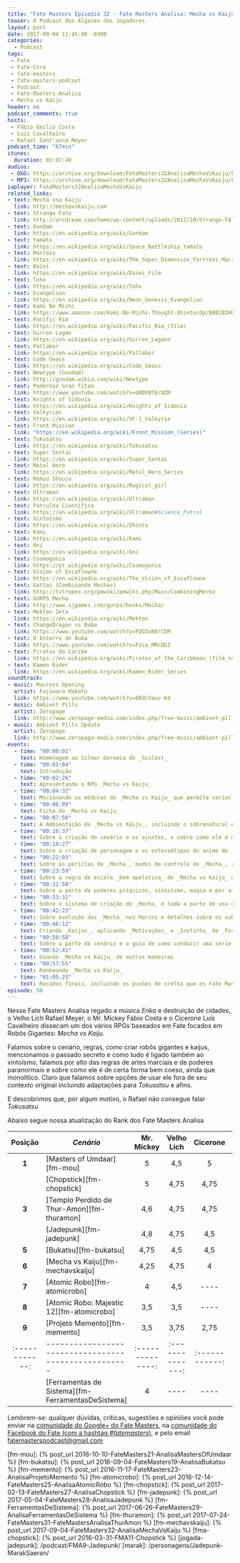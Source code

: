 ```yaml
---
title: "Fate Masters Episódio 32 - Fate Masters Analisa: Mecha vs Kaiju"
teaser: O Podcast dos Algozes dos Jogadores
layout: post
date: 2017-09-04 11:45:00 -0300
categories:
  - Podcast
tags:
 - Fate
 - Fate-Core
 - fate-masters
 - fate-masters-podcast
 - Podcast
 - Fate-Masters-Analisa
 - Mecha vs Kaiju
header: no
podcast_comments: true 
hosts:
 - Fábio Emilio Costa
 - Luís Cavalheiro
 - Rafael Sant'anna Meyer
podcast_time: "67min"
itunes:
  duration: 01:07:49
audios:
 - OGG: https://archive.org/download/FateMasters32AnalisaMechaVsKaiju/FateMasters32-AnalisaMechaVsKaiju.ogg
 - MP3: https://archive.org/download/FateMasters32AnalisaMechaVsKaiju/FateMasters32-AnalisaMechaVsKaiju.mp3
iaplayer: FateMasters32AnalisaMechaVsKaiju
related_links:
- text: Mecha vsa Kaiju
  link: http://mechavskaiju.com
- text: Strange Fate
  link: http://arcdream.com/home/wp-content/uploads/2012/10/Strange-FATE-SRD.pdf
- text: Gundam
  link: https://en.wikipedia.org/wiki/Gundam
- text: Yamato 
  link: https://en.wikipedia.org/wiki/Space_Battleship_Yamato
- text: Macross
  link: https://en.wikipedia.org/wiki/The_Super_Dimension_Fortress_Macross
- text: Daiei
  link: https://en.wikipedia.org/wiki/Daiei_Film
- text: Toho
  link: https://en.wikipedia.org/wiki/Toho
- text: Evangelion
  link: https://en.wikipedia.org/wiki/Neon_Genesis_Evangelion
- text: Kami No Michi
  link: https://www.amazon.com/Kami-No-Michi-Thought-Shinto/dp/B0028IHOTC
- text: Pacific Rim
  link: https://en.wikipedia.org/wiki/Pacific_Rim_(film)
- text: Gurren Lagan
  link: https://en.wikipedia.org/wiki/Gurren_Lagann
- text: Patlabor
  link: https://en.wikipedia.org/wiki/Patlabor
- text: Code Geass
  link: https://en.wikipedia.org/wiki/Code_Geass
- text: Newtype (Gundam)
  link: http://gundam.wikia.com/wiki/Newtype
- text: Poderoso Gran Titan
  link: https://www.youtube.com/watch?v=URD9876rNZM
- text: Knights of Sidonia
  link: https://en.wikipedia.org/wiki/Knights_of_Sidonia
- text: Valkyries
  link: https://en.wikipedia.org/wiki/VF-1_Valkyrie
- text: Front Mission
  link: "https://en.wikipedia.org/wiki/Front_Mission_(series)"
- text: Tokusatsu
  link: https://en.wikipedia.org/wiki/Tokusatsu
- text: Super Sentai
  link: https://en.wikipedia.org/wiki/Super_Sentai
- text: Metal Hero
  link: https://en.wikipedia.org/wiki/Metal_Hero_Series
- text: Mahou Shoujo
  link: https://en.wikipedia.org/wiki/Magical_girl
- text: Ultraman
  link: https://en.wikipedia.org/wiki/Ultraman
- text: Patrulha Científica
  link: https://en.wikipedia.org/wiki/Ultraman#Science_Patrol
- text: Xintoísmo
  link: https://en.wikipedia.org/wiki/Shinto
- text: Kami
  link: https://en.wikipedia.org/wiki/Kami
- text: Oni
  link: https://en.wikipedia.org/wiki/Oni
- text: Cosmogonia
  link: https://pt.wikipedia.org/wiki/Cosmogonia
- text: Vision of Escaflowne
  link: https://en.wikipedia.org/wiki/The_Vision_of_Escaflowne
- text: Gattai (Combinando Mechas)
  link: http://tvtropes.org/pmwiki/pmwiki.php/Main/CombiningMecha
- text: GURPS Mecha
  link: http://www.sjgames.com/gurps/books/Mecha/
- text: Mekton Zeta
  link: https://en.wikipedia.org/wiki/Mekton
- text: ChangeDragon vs Buba
  link: https://www.youtube.com/watch?v=FQCDxN8rCDM
- text: O Enterro de Buba
  link: https://www.youtube.com/watch?v=Fsca_MMcDbI
- text: Piratas do Caribe
  link: https://en.wikipedia.org/wiki/Pirates_of_the_Caribbean_(film_series)
- text: Kamen Rider
  link: https://en.wikipedia.org/wiki/Kamen_Rider_Series
soundtrack:
- music: Macross Opening 
  artist: Fujiwara Makoto
  link: https://www.youtube.com/watch?v=6RdcVauc-64
- music: Ambient Pills
  artist: Zeropage
  link: http://www.zeropage-media.com/index.php/free-music/ambient-pills
- music: Ambient Pills Update
  artist: Zeropage
  link: http://www.zeropage-media.com/index.php/free-music/ambient-pills-update
events:
  - time: "00:00:01"
    text: Homenagem ao Silmar Geremia do _SciCast_
  - time: "00:01:04"
    text: Introdução
  - time: "00:02:26"
    text: Apresentando o RPG _Mecha vs Kaiju_
  - time: "00:04:32"
    text: Mecionando os módulos de _Mecha vs Kaiju_ que permite variar o cenário do mesmo (que não serão analisados)
  - time: "00:06:09"
    text: Ficha do _Mecha vs Kaiju_ 
  - time: "00:07:56"
    text: A Ambientação de _Mecha vs Kaiju_, incluindo o sobrenatural e a Melhor Coréia (™ Cardoso do Meio Bit)
  - time: "00:16:37"
    text: Sobre a criação do cenário e os ajustes, e sobre como ele é monolítico em seu cenário sem muita alteração
  - time: "00:18:27"
    text: Sobre a criação de personagem e os estereótipos do anime de _mecha_ (_Baka, Kawaii, Furuoko, Okasan..._)
  - time: "00:22:03"
    text: Sobre as perícias de _Mecha_, modos de controle de _Mecha_, regras de Artes Marciais
  - time: "00:23:59"
    text: Sobre a regra de escala _bem apelativa_ de _Mecha vs Kaiju_ e sobre a diferença entre _Zonas_ e _Setores_
  - time: "00:31:58"
    text: Sobre a parte de poderes psíquicos, xintoísmo, magia e por aí afora em _Mecha vs Kaiju_
  - time: "00:33:31"
    text: Sobre o sistema de criação de _Mecha_ e toda a parte de uso do _Fate Fractal_
  - time: "00:42:23"
    text: Sobre evolução dos _Mecha_ nos Marcos e detalhes sobre os subsistemas do _Mecha_
  - time: "00:46:12"
    text: Criando _Kaijus_, aplicando _Motivações_ e _Instinto_ de _Ferramentas de Sistema_, os VLK (_Very Large Kaiju_) e suas _Façanhas de Destruição_  e _Consequencias Colaterais_ como as de _Atomic Robo_
  - time: "00:50:58"
    text: Sobre a parte do cenário e o guia de como conduzir uma série de _Mecha_ (ou _Tokusatsu_)
  - time: "00:52:41"
    text: Usando _Mecha vs Kaiju_ de outras maneiras
  - time: "00:57:55"
    text: Rankeando _Mecha vs Kaiju_
  - time: "01:05:25"
    text: Recados finais, incluindo os puxões de orelha que os Fate Masters receberam
episode: 50
---
```


Nesse Fate Masters Analisa regado a música _Enka_ e destruição de cidades, o Velho Lich Rafael Meyer, o Mr. Mickey Fábio Costa e o Cicerone Luís Cavalheiro dissecam um dos vários RPGs baseados em Fate focados em Robôs Gigantes: _Mecha vs Kaiju_.

Falamos sobre o cenário, regras, como criar robôs gigantes e kaijus, mencionamos o passado secreto e como tudo é ligado também ao xintoísmo, falamos por alto das regras de artes marciais e de poderes paranormais e sobre como ele é de certa forma bem coeso, ainda que monolítico. Claro que falamos sobre opções de usar ele fora de seu contexto original incluindo adaptações para _Tokusatsu_ e afins.

E descobrimos que, por algum motivo, o Rafael não consegue falar _Tokusatsu_

Abaixo segue nossa atualização do Rank dos Fate Masters Analisa

| **Posição**  | ***Cenário***                                      | **Mr. Mickey** | **Velho Lich** | **Cicerone** | **Média** |
|:------------:|----------------------------------------------------|:--------------:|:--------------:|:------------:|:---------:|
|  **1**       | [Masters of Umdaar][fm-mou]                        |    5           |       4,5      |     5        |   4.83    |
|              | [Chopstick][fm-chopstick]                          |    5           |       4,75     |     4,75     |   4.83    |
|  **3**       | [Templo Perdido de Thur-Amon][fm-thuramon]         |    4,6         |       4,75     |     4,75     |   4,68    |
|              | [Jadepunk][fm-jadepunk]                            |    4,8         |       4,75     |     4,5      |   4,68    |
|  **5**       | [Bukatsu][fm-bukatsu]                              |    4,75        |       4,5      |     4,5      |   4,58    |
|  **6**       | [Mecha vs Kaiju][fm-mechavskaiju]                  |    4,25        |       4,75     |     4        |   4,33    |
|  **7**       | [Atomic Robo][fm-atomicrobo]                       |    4           |       4,5      |     ----     |   4,25    |
|  **8**       | [Atomic Robo: Majestic 12][fm-atomicrobo]          |    3,5         |       3,5      |     ----     |   3,5     |
|  **9**       | [Projeto Memento][fm-memento]                      |    3,5         |       3,75     |     2,75     |   3,33    |
|:------------:|----------------------------------------------------|:--------------:|:--------------:|:------------:|:---------:|
|              | [Ferramentas de Sistema][fm-FerramentasDeSistema]  |    4           |       ----     |     ----     |   4       |

Lembrem-se: qualquer  dúvidas, críticas, sugestões  e opiniões você pode enviar na [comunidade do Google+ do Fate Masters][gplus], na [comunidade do Facebook do Fate (com a hashtag _#fatemasters_)][fb], e pelo email <fatemasterspodcast@gmail.com>

[gplus]: https://plus.google.com/communities/100913016060492249875
[fb]: https://www.facebook.com/groups/faterpgbrasil/
[spaces]: https://goo.gl/spaces/gFqsaUsaSJN1boHH9
[fm-mou]: {% post_url 2016-10-10-FateMasters21-AnalisaMastersOfUmdaar %}
[fm-bukatsu]: {% post_url 2016-09-04-FateMasters19-AnalisaBukatsu %}
[fm-memento]: {% post_url 2016-11-17-FateMasters23-AnalisaProjetoMemento %}
[fm-atomicrobo]: {% post_url 2016-12-14-FateMasters25-AnalisaAtomicRobo %}
[fm-chopstick]:  {% post_url 2017-02-13-FateMasters27-AnalisaChopstick %}
[fm-jadepunk]:  {% post_url 2017-05-04-FateMasters28-AnalisaJadepunk %}
[fm-FerramentasDeSistema]:  {% post_url 2017-06-26-FateMasters29-AnalisaFerramentasDeSistema %}
[fm-thuramon]:  {% post_url 2017-07-24-FateMasters31-FateMastersAnalisaThurAmon %}
[fm-mechavskaiju]:  {% post_url 2017-09-04-FateMasters32-AnalisaMechaVsKaiju %}
[fma-chopstick]: {% post_url 2016-03-31-FMA11-Chopstick %}
[jogada-jadepunk]: /podcast/FMA9-Jadepunk/
[marak]: /personagens/Jadepunk-MarakSaeran/
